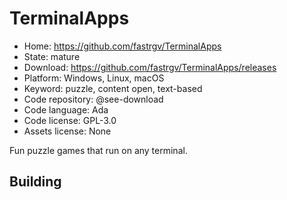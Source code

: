 # TerminalApps

- Home: https://github.com/fastrgv/TerminalApps
- State: mature
- Download: https://github.com/fastrgv/TerminalApps/releases
- Platform: Windows, Linux, macOS
- Keyword: puzzle, content open, text-based
- Code repository: @see-download
- Code language: Ada
- Code license: GPL-3.0
- Assets license: None

Fun puzzle games that run on any terminal.

## Building
